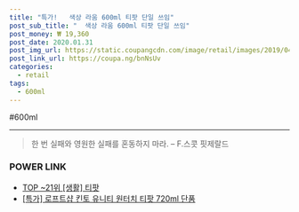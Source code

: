 ```yaml
--- 
title: "특가!   색상 라움 600ml 티팟 단일 쓰임" 
post_sub_title: "  색상 라움 600ml 티팟 단일 쓰임" 
post_money: ₩ 19,360 
post_date: 2020.01.31 
post_img_url: https://static.coupangcdn.com/image/retail/images/2019/04/12/18/6/afe10b4d-030c-4b0c-ae22-2adbc9a12e63.jpg 
post_link_url: https://coupa.ng/bnNsUv 
categories: 
  - retail 
tags: 
  - 600ml 
--- 
```

  #600ml 
<hr> 

> 한 번 실패와 영원한 실패를 혼동하지 마라. – F.스콧 핏제랄드 


### POWER LINK

* <a href="https://blog.naver.com/an0733/221790835015" target="_blank"> TOP ~21위 [생활] 티팟</a>
* <a href="https://blog.naver.com/sakai111/221791882739" target="_blank">[특가] 로프트샵 킨토 유니티 원터치 티팟 720ml 단품</a>
